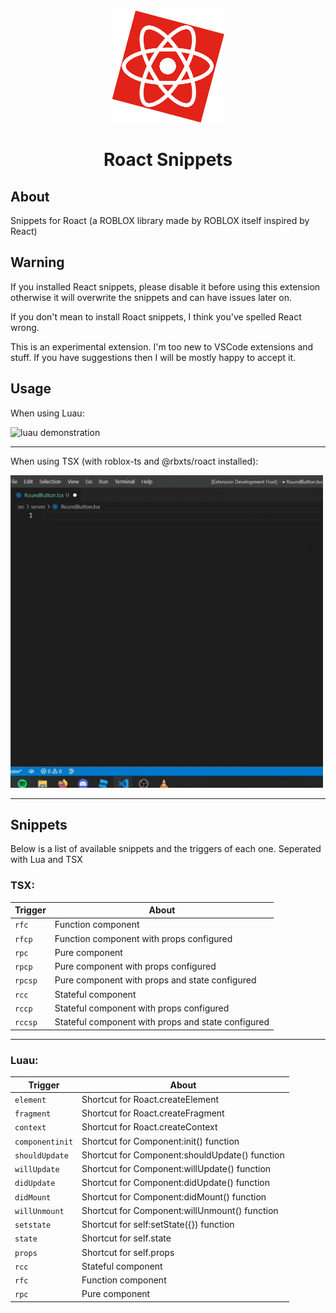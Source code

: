 <div align="center">
    <img src="assets/logo/index.png" alt="Roact" height="180">
    <h1>Roact Snippets</h1>
</div>

## About

Snippets for Roact (a ROBLOX library made by ROBLOX itself inspired by React)

## Warning

If you installed React snippets, please disable it before using this extension otherwise it will overwrite the snippets and can have issues later on.

If you don't mean to install Roact snippets, I think you've spelled React wrong.

This is an experimental extension. I'm too new to VSCode extensions and stuff. If you have suggestions then I will be mostly happy to accept it.

## Usage

When using Luau:

<img src="assets/gifs/luau-demonstration.gif" alt="luau demonstration" width="500">

---

When using TSX (with roblox-ts and @rbxts/roact installed):

<img src="assets/gifs/rbxtsx-demonstration.gif" alt="rbxts demonstration" width="500">

---

## Snippets

Below is a list of available snippets and the triggers of each one.
Seperated with Lua and TSX

### TSX:

| Trigger | About                                              |
| ------- | -------------------------------------------------- |
| `rfc`   | Function component                                 |
| `rfcp`  | Function component with props configured           |
| `rpc`   | Pure component                                     |
| `rpcp`  | Pure component with props configured               |
| `rpcsp` | Pure component with props and state configured     |
| `rcc`   | Stateful component                                 |
| `rccp`  | Stateful component with props configured           |
| `rccsp` | Stateful component with props and state configured |

---

### Luau:

| Trigger         | About                                          |
| --------------- | ---------------------------------------------- |
| `element`       | Shortcut for Roact.createElement               |
| `fragment`      | Shortcut for Roact.createFragment              |
| `context`       | Shortcut for Roact.createContext               |
| `componentinit` | Shortcut for Component:init() function         |
| `shouldUpdate`  | Shortcut for Component:shouldUpdate() function |
| `willUpdate`    | Shortcut for Component:willUpdate() function   |
| `didUpdate`     | Shortcut for Component:didUpdate() function    |
| `didMount`      | Shortcut for Component:didMount() function     |
| `willUnmount`   | Shortcut for Component:willUnmount() function  |
| `setstate`      | Shortcut for self:setState({}) function        |
| `state`         | Shortcut for self.state                        |
| `props`         | Shortcut for self.props                        |
| `rcc`           | Stateful component                             |
| `rfc`           | Function component                             |
| `rpc`           | Pure component                                 |

